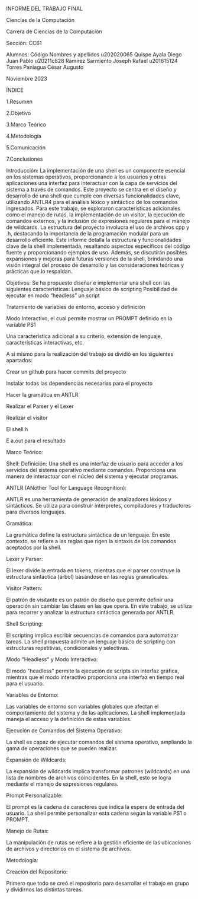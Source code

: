 INFORME DEL TRABAJO FINAL

Ciencias de la Computación 

Carrera de Ciencias de la Computaciòn

Sección: CC61




Alumnos:
Código
Nombres y apellidos
u202020065
Quispe Ayala Diego Juan Pablo
u20211c828
Ramirez Sarmiento Joseph Rafael
u201615124
Torres Paniagua César Augusto




Noviembre 2023


ÍNDICE


1.Resumen

2.Objetivo

3.Marco Teórico 

4.Metodología

5.Comunicación

7.Conclusiones



Introducción:
La implementación de una shell es un componente esencial en los sistemas operativos, proporcionando a los usuarios y otras aplicaciones una interfaz para interactuar con la capa de servicios del sistema a través de comandos. Este proyecto se centra en el diseño y desarrollo de una shell que cumple con diversas funcionalidades clave, utilizando ANTLR4 para el análisis léxico y sintáctico de los comandos ingresados.
Para este trabajo, se exploraron características adicionales como el manejo de rutas, la implementación de un visitor, la ejecución de comandos externos, y la inclusión de expresiones regulares para el manejo de wildcards. La estructura del proyecto involucra el uso de archivos cpp y .h, destacando la importancia de la programación modular para un desarrollo eficiente.
Este informe detalla la estructura y funcionalidades clave de la shell implementada, resaltando aspectos específicos del código fuente y proporcionando ejemplos de uso. Además, se discutirán posibles expansiones y mejoras para futuras versiones de la shell, brindando una visión integral del proceso de desarrollo y las consideraciones teóricas y prácticas que lo respaldan.
 
Objetivos:
Se ha propuesto diseñar e implementar una shell con las siguientes características:
Lenguaje básico de scripting
Posibilidad de ejecutar en modo “headless” un script 

Tratamiento de variables de entorno, acceso y definición

Modo Interactivo, el cual permite mostrar un PROMPT definido en la variable PS1

Una característica adicional a su criterio, extensión de lenguaje, características interactivas, etc.

A si mismo para la realización  del trabajo se dividió en los siguientes apartados:

Crear un github para hacer commits del proyecto

Instalar todas las dependencias necesarias para el proyecto 

Hacer la gramática en ANTLR

Realizar el Parser y el Lexer

Realizar el visitor 

El shell.h

E a.out para el resultado

Marco Teórico:

Shell:
Definición: Una shell es una interfaz de usuario para acceder a los servicios del sistema operativo mediante comandos. Proporciona una manera de interactuar con el núcleo del sistema y ejecutar programas.

ANTLR (ANother Tool for Language Recognition):

ANTLR es una herramienta de generación de analizadores léxicos y sintácticos. Se utiliza para construir intérpretes, compiladores y traductores para diversos lenguajes.

Gramática:

La gramática define la estructura sintáctica de un lenguaje. En este contexto, se refiere a las reglas que rigen la sintaxis de los comandos aceptados por la shell.

Lexer y Parser:

El lexer divide la entrada en tokens, mientras que el parser construye la estructura sintáctica (árbol) basándose en las reglas gramaticales.

Visitor Pattern:

El patrón de visitante es un patrón de diseño que permite definir una operación sin cambiar las clases en las que opera. En este trabajo, se utiliza para recorrer y analizar la estructura sintáctica generada por ANTLR.

Shell Scripting:

El scripting implica escribir secuencias de comandos para automatizar tareas. La shell propuesta admite un lenguaje básico de scripting con estructuras repetitivas, condicionales y selectivas.

Modo "Headless" y Modo Interactivo:

El modo "headless" permite la ejecución de scripts sin interfaz gráfica, mientras que el modo interactivo proporciona una interfaz en tiempo real para el usuario.

Variables de Entorno:

Las variables de entorno son variables globales que afectan el comportamiento del sistema y de las aplicaciones. La shell implementada maneja el acceso y la definición de estas variables.

Ejecución de Comandos del Sistema Operativo:

La shell es capaz de ejecutar comandos del sistema operativo, ampliando la gama de operaciones que se pueden realizar.

Expansión de Wildcards:

La expansión de wildcards implica transformar patrones (wildcards) en una lista de nombres de archivos coincidentes. En la shell, esto se logra mediante el manejo de expresiones regulares.

Prompt Personalizable:

El prompt es la cadena de caracteres que indica la espera de entrada del usuario. La shell permite personalizar esta cadena según la variable PS1 o PROMPT.

Manejo de Rutas:

La manipulación de rutas se refiere a la gestión eficiente de las ubicaciones de archivos y directorios en el sistema de archivos.

Metodología:

Creación del Repositorio:

Primero que todo se creó el repositorio para desarrollar el trabajo en grupo y dividirnos las distintas tareas.




